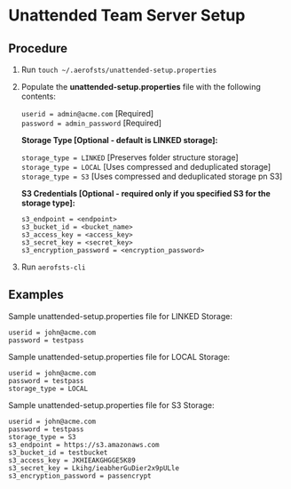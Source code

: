 # Unattended Team Server Setup

## Procedure

1. Run `touch ~/.aerofsts/unattended-setup.properties`
2. Populate the **unattended-setup.properties** file with the following contents:

    `userid = admin@acme.com` [Required]  
    `password = admin_password` [Required]

    **Storage Type [Optional - default is LINKED storage]:**

    `storage_type = LINKED` [Preserves folder structure storage]  
    `storage_type = LOCAL` [Uses compressed and deduplicated storage]  
    `storage_type = S3` [Uses compressed and deduplicated storage pn S3]

    **S3 Credentials [Optional - required only if you specified S3 for the storage type]:**

    `s3_endpoint = <endpoint>`  
    `s3_bucket_id = <bucket_name>`  
    `s3_access_key = <access_key>`  
    `s3_secret_key = <secret_key>`  
    `s3_encryption_password = <encryption_password>`

3. Run `aerofsts-cli`

## Examples

Sample unattended-setup.properties file for LINKED Storage:

    userid = john@acme.com
    password = testpass

Sample unattended-setup.properties file for LOCAL Storage:

    userid = john@acme.com
    password = testpass
    storage_type = LOCAL

Sample unattended-setup.properties file for S3 Storage:

    userid = john@acme.com
    password = testpass
    storage_type = S3
    s3_endpoint = https://s3.amazonaws.com
    s3_bucket_id = testbucket
    s3_access_key = JKHIEAKGHGGE5K89
    s3_secret_key = Lkihg/ieabherGuDier2x9pULle
    s3_encryption_password = passencrypt
